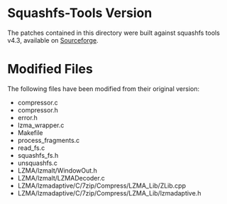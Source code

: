 Squashfs-Tools Version
======================

The patches contained in this directory were built against squashfs tools v4.3, available on [Sourceforge](http://sourceforge.net/projects/squashfs/files/).

Modified Files
==============

The following files have been modified from their original version:

 * compressor.c
 * compressor.h
 * error.h
 * lzma_wrapper.c
 * Makefile
 * process_fragments.c
 * read_fs.c
 * squashfs_fs.h
 * unsquashfs.c
 * LZMA/lzmalt/WindowOut.h
 * LZMA/lzmalt/LZMADecoder.c
 * LZMA/lzmadaptive/C/7zip/Compress/LZMA_Lib/ZLib.cpp
 * LZMA/lzmadaptive/C/7zip/Compress/LZMA_Lib/lzmadaptive.h

